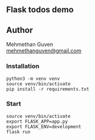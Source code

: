 ## Flask todos demo

## Author

Mehmethan Guven
<br/>
<a href='mailto:mehmethanguven@gmail.com<'>mehmethanguven@gmail.com</a>

### Installation

```console
python3 -m venv venv
source venv/bin/activate
pip install -r requirements.txt

```

### Start

```console
source venv/bin/activate
export FLASK_APP=app.py
export FLASK_ENV=development
flask run
```
